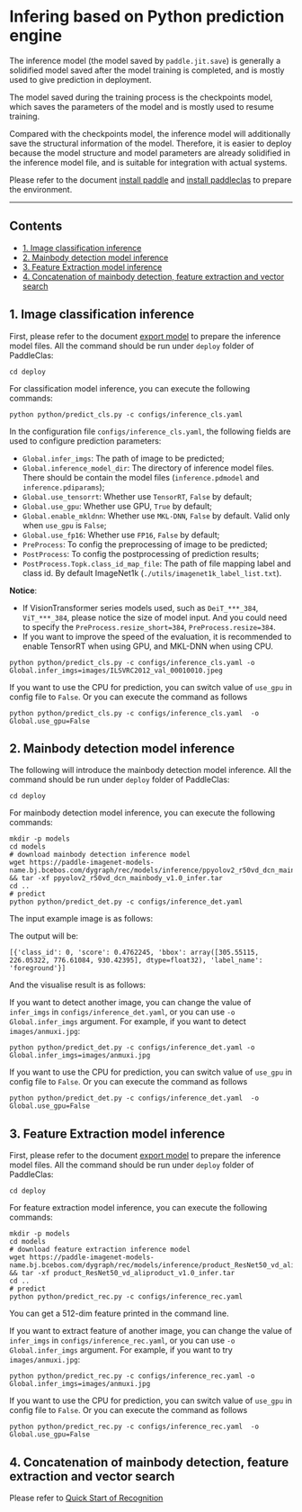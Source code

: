 # Infering based on Python prediction engine

The inference model (the model saved by `paddle.jit.save`) is generally a solidified model saved after the model training is completed, and is mostly used to give prediction in deployment.

The model saved during the training process is the checkpoints model, which saves the parameters of the model and is mostly used to resume training.

Compared with the checkpoints model, the inference model will additionally save the structural information of the model. Therefore, it is easier to deploy because the model structure and model parameters are already solidified in the inference model file, and is suitable for integration with actual systems.

Please refer to the document [install paddle](../installation/install_paddle_en.md) and [install paddleclas](../installation/install_paddleclas_en.md) to prepare the environment.

---

## Contents

- [1. Image classification inference](#1)
- [2. Mainbody detection model inference](#2)
- [3. Feature Extraction model inference](#3)
- [4. Concatenation of mainbody detection, feature extraction and vector search](#4)


<a name="1"></a>
## 1. Image classification inference

First, please refer to the document [export model](./export_model_en.md) to prepare the inference model files. All the command should be run under `deploy` folder of PaddleClas:

```shell
cd deploy
```

For classification model inference, you can execute the following commands:

```shell
python python/predict_cls.py -c configs/inference_cls.yaml
```

In the configuration file `configs/inference_cls.yaml`, the following fields are used to configure prediction parameters:
* `Global.infer_imgs`: The path of image to be predicted;
* `Global.inference_model_dir`: The directory of inference model files. There should be contain the model files (`inference.pdmodel` and `inference.pdiparams`);
* `Global.use_tensorrt`: Whether use `TensorRT`, `False` by default;
* `Global.use_gpu`: Whether use GPU, `True` by default;
* `Global.enable_mkldnn`: Whether use `MKL-DNN`, `False` by default. Valid only when `use_gpu` is `False`;
* `Global.use_fp16`: Whether use `FP16`, `False` by default;
* `PreProcess`: To config the preprocessing of image to be predicted;
* `PostProcess`: To config the postprocessing of prediction results;
* `PostProcess.Topk.class_id_map_file`: The path of file mapping label and class id. By default ImageNet1k (`./utils/imagenet1k_label_list.txt`).

**Notice**:
* If VisionTransformer series models used, such as `DeiT_***_384`, `ViT_***_384`, please notice the size of model input. And you could need to specify the `PreProcess.resize_short=384`, `PreProcess.resize=384`.
* If you want to improve the speed of the evaluation, it is recommended to enable TensorRT when using GPU, and MKL-DNN when using CPU.

```shell
python python/predict_cls.py -c configs/inference_cls.yaml -o Global.infer_imgs=images/ILSVRC2012_val_00010010.jpeg
```

If you want to use the CPU for prediction, you can switch value of `use_gpu` in config file to `False`. Or you can execute the command as follows
```
python python/predict_cls.py -c configs/inference_cls.yaml  -o Global.use_gpu=False
```

<a name="2"></a>
## 2. Mainbody detection model inference

The following will introduce the mainbody detection model inference. All the command should be run under `deploy` folder of PaddleClas:

```shell
cd deploy
```

For mainbody detection model inference, you can execute the following commands:

```shell
mkdir -p models
cd models
# download mainbody detection inference model
wget https://paddle-imagenet-models-name.bj.bcebos.com/dygraph/rec/models/inference/ppyolov2_r50vd_dcn_mainbody_v1.0_infer.tar && tar -xf ppyolov2_r50vd_dcn_mainbody_v1.0_infer.tar
cd ..
# predict
python python/predict_det.py -c configs/inference_det.yaml
```

The input example image is as follows:
[](../images/recognition/product_demo/wangzai.jpg)

The output will be:

```text
[{'class_id': 0, 'score': 0.4762245, 'bbox': array([305.55115, 226.05322, 776.61084, 930.42395], dtype=float32), 'label_name': 'foreground'}]
```

And the visualise result is as follows:
[](../images/recognition/product_demo/wangzai_det_result.jpg)

If you want to detect another image, you can change the value of `infer_imgs` in `configs/inference_det.yaml`,
or you can use `-o Global.infer_imgs` argument. For example, if you want to detect `images/anmuxi.jpg`:

```shell
python python/predict_det.py -c configs/inference_det.yaml -o Global.infer_imgs=images/anmuxi.jpg
```

If you want to use the CPU for prediction, you can switch value of `use_gpu` in config file to `False`. Or you can execute the command as follows
```
python python/predict_det.py -c configs/inference_det.yaml  -o Global.use_gpu=False
```

<a name="3"></a>
## 3. Feature Extraction model inference

First, please refer to the document [export model](./export_model_en.md) to prepare the inference model files. All the command should be run under `deploy` folder of PaddleClas:

```shell
cd deploy
```

For feature extraction model inference, you can execute the following commands:

```shell
mkdir -p models
cd models
# download feature extraction inference model
wget https://paddle-imagenet-models-name.bj.bcebos.com/dygraph/rec/models/inference/product_ResNet50_vd_aliproduct_v1.0_infer.tar && tar -xf product_ResNet50_vd_aliproduct_v1.0_infer.tar
cd ..
# predict
python python/predict_rec.py -c configs/inference_rec.yaml
```
You can get a 512-dim feature printed in the command line.

If you want to extract feature of another image, you can change the value of `infer_imgs` in `configs/inference_rec.yaml`,
or you can use `-o Global.infer_imgs` argument. For example, if you want to try `images/anmuxi.jpg`:

```shell
python python/predict_rec.py -c configs/inference_rec.yaml -o Global.infer_imgs=images/anmuxi.jpg
```

If you want to use the CPU for prediction, you can switch value of `use_gpu` in config file to `False`. Or you can execute the command as follows

```
python python/predict_rec.py -c configs/inference_rec.yaml  -o Global.use_gpu=False
```

<a name="4"></a>
## 4. Concatenation of mainbody detection, feature extraction and vector search
 Please refer to [Quick Start of Recognition](./tutorials/quick_start_recognition_en.md)
